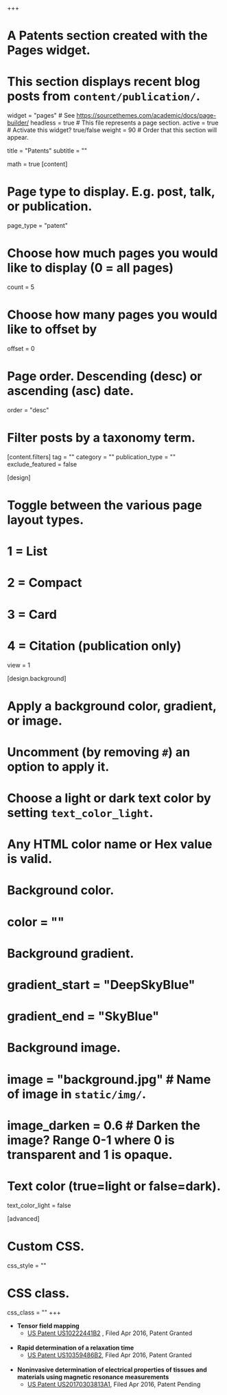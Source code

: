 +++
# A Patents section created with the Pages widget.
# This section displays recent blog posts from `content/publication/`.

widget = "pages"  # See https://sourcethemes.com/academic/docs/page-builder/
headless = true  # This file represents a page section.
active = true  # Activate this widget? true/false
weight = 90  # Order that this section will appear.

title = "Patents"
subtitle = ""

math = true
[content]
  # Page type to display. E.g. post, talk, or publication.
  page_type = "patent"
  
  # Choose how much pages you would like to display (0 = all pages)
  count = 5
  
  # Choose how many pages you would like to offset by
  offset = 0

  # Page order. Descending (desc) or ascending (asc) date.
  order = "desc"

  # Filter posts by a taxonomy term.
  [content.filters]
    tag = ""
    category = ""
    publication_type = ""
    exclude_featured = false
  
[design]
  # Toggle between the various page layout types.
  #   1 = List
  #   2 = Compact
  #   3 = Card
  #   4 = Citation (publication only)
  view = 1
  
[design.background]
  # Apply a background color, gradient, or image.
  #   Uncomment (by removing `#`) an option to apply it.
  #   Choose a light or dark text color by setting `text_color_light`.
  #   Any HTML color name or Hex value is valid.
    
  # Background color.
  # color = ""
  
  # Background gradient.
  # gradient_start = "DeepSkyBlue"
  # gradient_end = "SkyBlue"
  
  # Background image.
  # image = "background.jpg"  # Name of image in `static/img/`.
  # image_darken = 0.6  # Darken the image? Range 0-1 where 0 is transparent and 1 is opaque.

  # Text color (true=light or false=dark).
  text_color_light = false 
  
[advanced]
 # Custom CSS. 
 css_style = ""
 
 # CSS class.
 css_class = ""
+++

+ **Tensor field mapping** 
  - [US Patent US10222441B2](https://patents.google.com/patent/US10222441B2/en?inventor=polymeridis&oq=polymeridis) , Filed Apr 2016, Patent Granted  
&nbsp;
+ **Rapid determination of a relaxation time**
  - [US Patent US10359486B2](https://patents.google.com/patent/US10359486B2/en?inventor=polymeridis&oq=polymeridis), Filed Apr 2016, Patent Granted  
&nbsp;
+ **Noninvasive determination of electrical properties of tissues and materials using magnetic resonance measurements**
  - [US Patent US20170303813A1](https://patents.google.com/patent/US20170303813A1/en?inventor=polymeridis&oq=polymeridis), Filed Apr 2016, Patent Pending  

<!--- 
# &nbsp;
# + **Model parameter determination using a predictive model**  
#   - US Patent, Filed Jan 2019, Patent Pending  
# &nbsp;  
# + **Tensor field mapping with magnetostatic constraint**  
#   - US Patent, Filed Jun 2019, Patent Pending  
# &nbsp;
# + **Maxwell parallel imaging**  
#   - US Patent, Filed Sep 2019, Patent Pending  
-->

